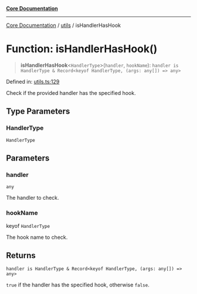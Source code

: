 [**Core Documentation**](../../README.md)

***

[Core Documentation](../../README.md) / [utils](../README.md) / isHandlerHasHook

# Function: isHandlerHasHook()

> **isHandlerHasHook**\<`HandlerType`\>(`handler`, `hookName`): `handler is HandlerType & Record<keyof HandlerType, (args: any[]) => any>`

Defined in: [utils.ts:129](https://github.com/stonemjs/core/blob/b1f29857c7f1e529739f22d486494bed3b22d2c6/src/utils.ts#L129)

Check if the provided handler has the specified hook.

## Type Parameters

### HandlerType

`HandlerType`

## Parameters

### handler

`any`

The handler to check.

### hookName

keyof `HandlerType`

The hook name to check.

## Returns

`handler is HandlerType & Record<keyof HandlerType, (args: any[]) => any>`

`true` if the handler has the specified hook, otherwise `false`.
